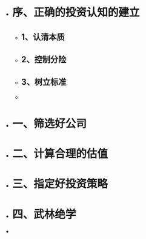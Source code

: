 - # 序、正确的投资认知的建立
	- ## 1、认清本质
	- ## 2、控制分险
	- ## 3、树立标准
	-
- # 一、筛选好公司
- # 二、计算合理的估值
- # 三、指定好投资策略
- # 四、武林绝学
-